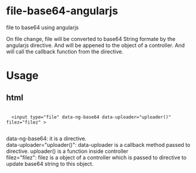 # file-base64-angularjs
file to base64 using angularjs

On file change, file will be converted to base64 String formate by the angularjs directive. 
And will be appened to the object of a controller. And will call the callback function from the directive.

<h1>Usage</h1>

<h2>html</h2>
<pre>
  <code>
  &lt;input type="file" data-ng-base64 data-uploader="uploader()" filez="filez" &gt;
  </code>
</pre>
<p>
data-ng-base64: it is a directive.<br>
data-uploader="uploader()": data-uploader is a callback method passed to directive. uploader() is a function inside controller<br>
filez="filez": filez is a object of a controller which is passed to directive to update base64 string to this object.<br>
</p>


